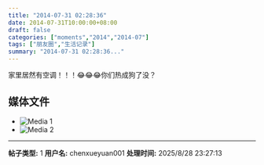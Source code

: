 ```yaml
---
title: "2014-07-31 02:28:36"
date: 2014-07-31T10:00:00+08:00
draft: false
categories: ["moments","2014","2014-07"]
tags: ["朋友圈","生活记录"]
summary: "2014-07-31 02:28:36..."
---
```


家里居然有空调！！！😂😂😂你们热成狗了没？

## 媒体文件

- ![Media 1](/Moments/photos/2014-07-31/201407310228360.jpg)
- ![Media 2](/Moments/photos/2014-07-31/201407310228361.jpg)

---

**帖子类型:** 1
**用户名:** chenxueyuan001
**处理时间:** 2025/8/28 23:27:13
